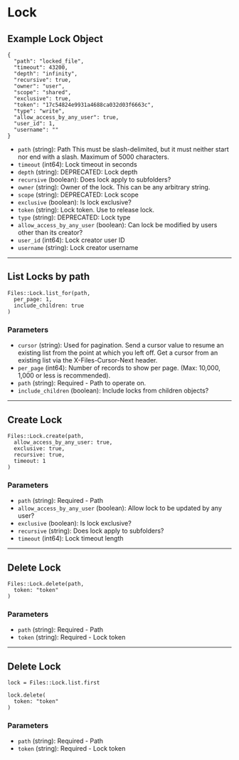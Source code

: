 # Lock

## Example Lock Object

```
{
  "path": "locked_file",
  "timeout": 43200,
  "depth": "infinity",
  "recursive": true,
  "owner": "user",
  "scope": "shared",
  "exclusive": true,
  "token": "17c54824e9931a4688ca032d03f6663c",
  "type": "write",
  "allow_access_by_any_user": true,
  "user_id": 1,
  "username": ""
}
```

* `path` (string): Path This must be slash-delimited, but it must neither start nor end with a slash. Maximum of 5000 characters.
* `timeout` (int64): Lock timeout in seconds
* `depth` (string): DEPRECATED: Lock depth
* `recursive` (boolean): Does lock apply to subfolders?
* `owner` (string): Owner of the lock.  This can be any arbitrary string.
* `scope` (string): DEPRECATED: Lock scope
* `exclusive` (boolean): Is lock exclusive?
* `token` (string): Lock token.  Use to release lock.
* `type` (string): DEPRECATED: Lock type
* `allow_access_by_any_user` (boolean): Can lock be modified by users other than its creator?
* `user_id` (int64): Lock creator user ID
* `username` (string): Lock creator username


---

## List Locks by path

```
Files::Lock.list_for(path, 
  per_page: 1, 
  include_children: true
)
```

### Parameters

* `cursor` (string): Used for pagination.  Send a cursor value to resume an existing list from the point at which you left off.  Get a cursor from an existing list via the X-Files-Cursor-Next header.
* `per_page` (int64): Number of records to show per page.  (Max: 10,000, 1,000 or less is recommended).
* `path` (string): Required - Path to operate on.
* `include_children` (boolean): Include locks from children objects?


---

## Create Lock

```
Files::Lock.create(path, 
  allow_access_by_any_user: true, 
  exclusive: true, 
  recursive: true, 
  timeout: 1
)
```

### Parameters

* `path` (string): Required - Path
* `allow_access_by_any_user` (boolean): Allow lock to be updated by any user?
* `exclusive` (boolean): Is lock exclusive?
* `recursive` (string): Does lock apply to subfolders?
* `timeout` (int64): Lock timeout length


---

## Delete Lock

```
Files::Lock.delete(path, 
  token: "token"
)
```

### Parameters

* `path` (string): Required - Path
* `token` (string): Required - Lock token


---

## Delete Lock

```
lock = Files::Lock.list.first

lock.delete(
  token: "token"
)
```

### Parameters

* `path` (string): Required - Path
* `token` (string): Required - Lock token
